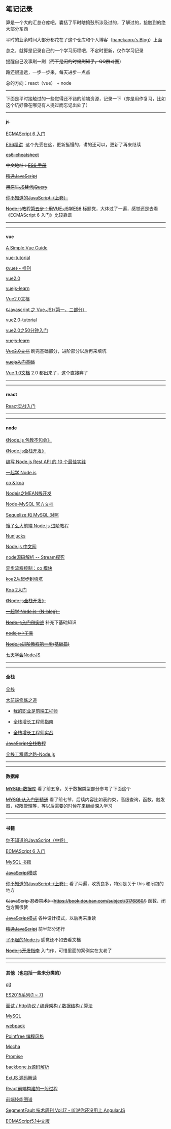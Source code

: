 ## 笔记记录

算是一个大的汇总仓库吧，囊括了平时瞎捣鼓所涉及过的，了解过的，接触到的绝大部分东西

平时的业余时间大部分都花在了这个仓库和个人博客（[hanekaoru's Blog](http://hanekaoru.com/)）上面

总之，就算是记录自己的一个学习历程吧，不定时更新，仅作学习记录

提醒自己没事刷一刷（~~而不是闲的时候刷知乎，QQ群斗图~~）

路还很遥远，一步一步来，每天进步一点点

总的方向：react（vue） + node

----


下面是平时接触过的一些觉得还不错的前端资源，记录一下（亦是用作复习，比如这个坑好像在哪见有人提过而忘记出处了）


----

#### js

[ECMAScript 6 入门](http://es6.ruanyifeng.com/) 

[ES6精讲](http://study.163.com/course/introduction.htm?courseId=1003632012#/courseDetail?tab=1)  这个先丢在这，更新挺慢的，讲的还可以，更新了再来继续

~~[es6-cheatsheet](https://github.com/DrkSephy/es6-cheatsheet)~~

~~中文地址：[ES6 手册](https://qiutc.me/post/es6-cheatsheet.html)~~

~~[精通JavaScript](https://book.douban.com/subject/3007076/)~~
 
~~[用原生JS替代jQuery](https://github.com/fa-ge/jQuery-is-out-of-date)~~

~~[你不知道的JavaScript（上卷）](https://book.douban.com/subject/26351021/)~~

~~[Node.js教程第五步：用VUE.JS学ES6](http://study.163.com/course/introduction/1003506010.htm)~~ 标题党，大体过了一遍，感觉还是去看《ECMAScript 6 入门》比较靠谱


----

----


#### vue


[A Simple Vue Guide](http://cody1991.github.io/vue/2016/08/30/a-simple-vue-guide.html)

[vue-tutorial](https://github.com/MeCKodo/vue-tutorial)

[《vue》 - 推刊](http://www.tuicool.com/kans/2799975423)

[vue2.0](http://study.163.com/course/introduction/1003606075.htm#/courseDetail)

[vuejs-learn](https://github.com/bhnddowinf/vuejs-learn)

[Vue2.0文档](https://vuefe.cn/guide/) 

[《Javascript 之 Vue.JS》（第一，二部分）](http://study.163.com/course/introduction/1003380002.htm#/courseDetail)

[vue2.0-tutorial](https://github.com/hanekaoru/vue-tutorial)

[vue2.0之50分钟入门](http://study.163.com/course/introduction/1003606075.htm#/courseDetail)

~~[vuejs-learn](https://github.com/bhnddowinf/vuejs-learn)~~

~~[Vue2.0文档](https://vuefe.cn/guide/)~~ 刷完基础部分，进阶部分以后再来填坑

~~[vuejs入门基础](http://www.imooc.com/learn/694)~~

~~[Vue 1.0文档](http://vuejs.org.cn/guide/)~~ 2.0 都出来了，这个直接弃了


----

----

#### react

[React实战入门](http://study.163.com/course/introduction.htm?courseId=1565012#/courseDetail?tab=1)

----

----


#### node


[《Node.js 包教不包会》](https://github.com/alsotang/node-lessons)

[《Node.js全栈开发》](https://course.tianmaying.com/node)

[编写 Node.js Rest API 的 10 个最佳实践](https://zhuanlan.zhihu.com/p/25506654?group_id=837797386322604033)

[一起学 Node.js](https://github.com/nswbmw/N-blog)

[co & koa](https://nswbmw.github.io/N-club/1/1.3.html)

[Nodejs之MEAN栈开发](http://www.cnblogs.com/stoneniqiu/category/830963.html)

[Node-MySQL 官方文档](http://www.oschina.net/translate/node-mysql-tutorial?utm_source=tuicool&utm_medium=referral)

[Sequelize 和 MySQL 对照](https://segmentfault.com/a/1190000003987871)

[饿了么大前端 Node.js 进阶教程](https://cnodejs.org/topic/58ad76db7872ea0864fedfcc)

[Nunjucks](http://mozilla.github.io/nunjucks/cn/api.html)

[Node.js 中文网](http://nodejs.cn/api/)

[node源码解析 -- Stream探究](https://segmentfault.com/a/1190000003479884)

[异步流程控制：co 模块](https://segmentfault.com/a/1190000002732081)

[koa2从起步到填坑](http://www.jianshu.com/p/6b816c609669)

[Koa 2入门](https://cnodejs.org/topic/5709959abc564eaf3c6a48c8)

~~[《Node.js全栈开发》](https://course.tianmaying.com/node)~~

~~[一起学 Node.js（N-blog）](https://github.com/nswbmw/N-blog)~~

~~[Node.js入门和实战](http://study.163.com/forum/detail/1003154433.htm)~~ 补充下基础知识

~~[nodejs小工具](http://study.163.com/course/courseMain.htm?courseId=1003588036)~~

~~[Node.js进阶教程第一步(基础篇)](http://study.163.com/course/courseMain.htm?courseId=1003228034)~~

~~[七天学会NodeJS](http://nqdeng.github.io/7-days-nodejs/)~~


----

----


#### 全栈


[全栈](https://github.com/ruanyf/jstraining)

[大前端修炼之道](https://github.com/phodal/fe)

* [我的职业是前端工程师](http://ued.party/)

* [全栈增长工程师指南](https://github.com/phodal/growth-ebook)

* [全栈增长工程师实战](https://github.com/phodal/growth-in-action)

~~[JavaScript全栈教程](http://www.liaoxuefeng.com/wiki/001434446689867b27157e896e74d51a89c25cc8b43bdb3000)~~

[全栈工程师之路-Node.js](https://github.com/i5ting/nodejs-fullstack#2%E4%BB%8E%E5%89%8D%E7%AB%AF%E8%BD%AC)


----

----


#### 数据库


~~[MYSQL 数据库](https://github.com/hanekaoru/WebLearningNotes/blob/master/mysql/README.md)~~ 看了前五章，关于数据类型部分参考了下面这个

~~[MYSQL从入门到精通](https://github.com/hanekaoru/WebLearningNotes/blob/master/mysql/README.md)~~ 看了前七节，后续内容比如表约束，高级查询，函数，触发器，权限管理等，等以后需要的时候在来继续深入学习


----

----


#### 书籍


[你不知道的JavaScript（中卷）](https://book.douban.com/subject/26854244/)

[ECMAScript 6 入门](http://es6.ruanyifeng.com/)

[MySQL 书籍](http://mingxinglai.com/cn/2015/12/material-of-mysql/)

~~[JavaScript模式](https://book.douban.com/subject/11506062/)~~

~~[你不知道的JavaScript（上卷）](http://www.ituring.com.cn/book/1488)~~ 看了两遍，收货良多，特别是关于 this 和闭包的地方

~~《JavaScrip 忍者禁术》(https://book.douban.com/subject/3176860/)~~ 函数、闭包方面很赞

~~[JavaScript模式](https://book.douban.com/subject/25767596/)~~ 各种设计模式，以后再来重读

~~[精通JavaScript](https://book.douban.com/subject/25767596/)~~ 前半部分还行

~~[了不起的Node.js](https://book.douban.com/subject/25767596/)~~ 感觉还不如去看文档

~~[Node.js开发指南](https://book.douban.com/subject/25767596/)~~ 入门作，可惜里面的案例实在太老了




----

----


#### 其他（也包括一些未分类的）


[git](http://www.liaoxuefeng.com/wiki/0013739516305929606dd18361248578c67b8067c8c017b000)

[ES2015系列(1 ~ 7)](https://cnodejs.org/user/zhangmingkai4315/topics)

[面试 / http协议 / 编译架构 / 数据结构 / 算法](https://hit-alibaba.github.io/interview/)

[MySQL](http://www.w3cschool.cn/mysql/)

[webpack](http://www.cnblogs.com/stoneniqiu/category/951469.html)

[Pointfree 编程风格](http://www.ruanyifeng.com/blog/2017/03/pointfree.html)

[Mocha](http://www.ruanyifeng.com/blog/2015/12/a-mocha-tutorial-of-examples.html)

[Promise](http://www.cnblogs.com/stoneniqiu/p/5798661.html)

[backbone.js源码解析](https://zhuanlan.zhihu.com/p/25123651)

[ExtJS 源码解读](http://snandy.iteye.com/category/124734)

[React前端构建的一般过程](http://www.cnblogs.com/ruanyifeng/p/5891780.html)

[前端技能图谱](https://github.com/phodal/awesome-growth)

[SegmentFault 技术周刊 Vol.17 - 听说你还没用上 AngularJS](https://segmentfault.com/a/1190000007866757)

[ECMAScript5.1中文版](http://lzw.me/pages/ecmascript/#0)










